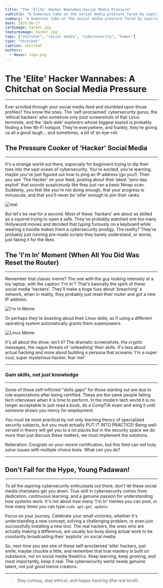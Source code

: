 ```yaml
---
title: "The 'Elite' Hacker Wannabes:Social Media Pressure"
subtitle: "A humorous take on the social media pressure faced by aspiring hackers"
summary: "A humorous take on the social media pressure faced by aspiring hackers, exploring the phenomenon of self-proclaimed 'elite' hackers and the unrealistic expectations they set for beginners in the cybersecurity field."
date: 2025-06-17
cardimage: hacker.jpg
featureimage: hacker.jpg
tags: ["chitchat", "social media", "cybersecurity", "humor"]
type: "chitchat"
caption: chitchat
authors:
  - Havoc: logo.png
---
```


# The 'Elite' Hacker Wannabes: A Chitchat on Social Media Pressure
---

Ever scrolled through your social media feed and stumbled upon those profiles? You know the ones. The 'self-proclaimed' cybersecurity gurus, the 'ethical hackers' who somehow only post screenshots of Kali Linux terminals, and the 'dark web' explorers whose biggest exploit is probably finding a free Wi-Fi hotspot. They're everywhere, and frankly, they're giving us all a good laugh... and sometimes, a bit of an eye-roll.

## The Pressure Cooker of 'Hacker' Social Media

---

It's a strange world out there, especially for beginners trying to dip their toes into the vast ocean of cybersecurity. You're excited, you're learning, maybe you've just figured out how to ping an IP address (go you!). Then you see 'The Hacker' on your feed, posting about their latest 'zero-day exploit' that sounds suspiciously like they just ran a basic Nmap scan. Suddenly, you feel like you're not doing enough, that your progress is minuscule, and that you'll never be 'elite' enough to join their ranks.

![real](https://media1.giphy.com/media/v1.Y2lkPTc5MGI3NjExbmJuNjl1eWxoeno4ZXBlMGQ1cHJ5aDBwYzF4Nm5ibmhvd3VyYnd0byZlcD12MV9pbnRlcm5hbF9naWZfYnlfaWQmY3Q9Zw/HwOmxUKFFNEwU/giphy.gif)

But let's be real for a second. Most of these 'hackers' are about as skilled as a squirrel trying to open a safe. They've probably watched one too many Hollywood movies and decided that typing furiously on a keyboard while wearing a hoodie makes them a cybersecurity prodigy. The reality? They're probably just running pre-made scripts they barely understand, or worse, just faking it for the likes.

## The 'I'm In' Moment (When All You Did Was Reset the Router)

---

Remember that classic meme? The one with the guy looking intensely at a toy laptop, with the caption 'I'm In'? That's basically the spirit of these social media 'hackers'. They'll make a huge fuss about 'breaching' a network, when in reality, they probably just reset their router and got a new IP address. 

![I'm In Meme](https://media4.giphy.com/media/v1.Y2lkPTc5MGI3NjExZGJ6cHFzZjV3ZDc0bDJzNjl4dDk3M28zOHA3eHgzNHE5YndyMDVoYSZlcD12MV9pbnRlcm5hbF9naWZfYnlfaWQmY3Q9Zw/3oKIPcqmx1mpCOJJp6/giphy.gif)

Or perhaps they're boasting about their Linux skills, as if using a different operating system automatically grants them superpowers. 

![Linux Meme](https://private-us-east-1.manuscdn.com/sessionFile/4TmNV84lHaKwMq7WL0wjNb/sandbox/YnASfohjJZQA63SOyYN5qW-images_1750146656669_na1fn_L2hvbWUvdWJ1bnR1L3VwbG9hZC9zZWFyY2hfaW1hZ2VzL0dnZlRWR0F2aXB3YQ.jpeg?Policy=eyJTdGF0ZW1lbnQiOlt7IlJlc291cmNlIjoiaHR0cHM6Ly9wcml2YXRlLXVzLWVhc3QtMS5tYW51c2Nkbi5jb20vc2Vzc2lvbkZpbGUvNFRtTlY4NGxIYUt3TXE3V0wwd2pOYi9zYW5kYm94L1luQVNmb2hqSlpRQTYzU095WU41cVctaW1hZ2VzXzE3NTAxNDY2NTY2NjlfbmExZm5fTDJodmJXVXZkV0oxYm5SMUwzVndiRzloWkM5elpXRnlZMmhmYVcxaFoyVnpMMGRuWmxSV1IwRjJhWEIzWVEuanBlZyIsIkNvbmRpdGlvbiI6eyJEYXRlTGVzc1RoYW4iOnsiQVdTOkVwb2NoVGltZSI6MTc2NzIyNTYwMH19fV19&Key-Pair-Id=K2HSFNDJXOU9YS&Signature=PhzmwJFyuA0sBle8kaPSgixEOo-QWvu0WMiHlaRHR9smMxkcFSO587-cF4elhq5Z-rShegn1ycQ325gF09NQlwZIznQztC5ZTQDFjxOGmYV-Fva3vFAzl-a7-6GdoKD-rWdAQpW2kAUWdzaAsVQuPUYQjnHIzx-8fo2zwmJSbdA1UPCh~F7h6~8FmpEBu8YCFLqFhQ3UcP1V85g5mbI30Pl~2EGraOMOjyKfIzcBsC~6A96uF8NiXBvEeLdRn6xTtks5PQONWeMMjFZfxQuxI80Isi8c3zzL~8FMSwFXwB~q9MSduxGdba9Q-im0UZMmvVAk4D1Iv2JjTLpM-1PCsg__)

It's all about the show, isn't it? The dramatic screenshots, the cryptic messages, the vague threats of 'unleashing' their skills. It's less about actual hacking and more about building a persona that screams 'I'm a super cool, super mysterious hacker, fear me!'

---
### Gain skills, not just knowledge
---

Some of these self-inflicted "skills gaps" for those starting out are due to role expectations after being certified. These are the same people failing tech interviews when it is time to perform. In the modern tech world it is no longer acceptable to just read a book, do a CompTIA exam and wing it until someone shows you mercy for employment.

You must be more practical by not only learning theory of specialized security subjects, but you must actually PUT IT INTO PRACTICE! Being well-versed in theory will get you to a lot places but in the security space we do more than just discuss these matters, we must implement the solutions.

Reiteration: Congrats on your recent certification, but this field can not truly solve issues with multiple choice tests. What can you do?

---

## Don't Fall for the Hype, Young Padawan!

---

To all the aspiring cybersecurity enthusiasts out there, don't let these social media charlatans get you down. True skill in cybersecurity comes from dedication, continuous learning, and a genuine passion for understanding how systems work. It's not about how many 'I'm In' memes you can post, or how many times you can type `sudo apt-get update`.

Focus on your journey. Celebrate your small victories, whether it's understanding a new concept, solving a challenging problem, or even just successfully installing a new tool. The real hackers, the ones who are actually making a difference, are usually too busy doing actual work to be constantly broadcasting their 'exploits' on social media.

So, next time you see one of these self-proclaimed 'elite' hackers, just smile, maybe chuckle a little, and remember that true mastery is built on substance, not on social media theatrics. Keep learning, keep growing, and most importantly, keep it real. The cybersecurity world needs genuine talent, not just good meme creators.

---

>Stay curious, stay ethical, and happy hacking (the real kind!).

